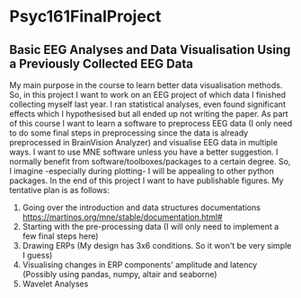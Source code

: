 # Psyc161FinalProject
## Basic EEG Analyses and Data Visualisation Using a Previously Collected EEG Data

My main purpose in the course to learn better data visualisation methods. So, in this project I want to work on an EEG project of which data I finished collecting myself last year. I ran statistical analyses, even found significant effects which I hypothesised but all ended up not writing the paper. As part of this course I want to learn a software to preprocess EEG data (I only need to do some final steps in preprocessing since the data is already preprocessed in BrainVision Analyzer) and visualise EEG data in multiple ways. I want to use MNE software unless you have a better suggestion. I normally benefit from software/toolboxes/packages to a certain degree. So, I imagine -especially during plotting- I will be appealing to other python packages. In the end of this project I want to have publishable figures. My tentative plan is as follows:

1.  Going over the introduction and data structures documentations <https://martinos.org/mne/stable/documentation.html#>
2.  Starting with the pre-processing data (I will only need to implement a few final steps here)
3.  Drawing ERPs (My design has 3x6 conditions. So it won't be very simple I guess)
4.  Visualising changes in ERP components' amplitude and latency (Possibly using pandas, numpy, altair and seaborne)
5.  Wavelet Analyses
